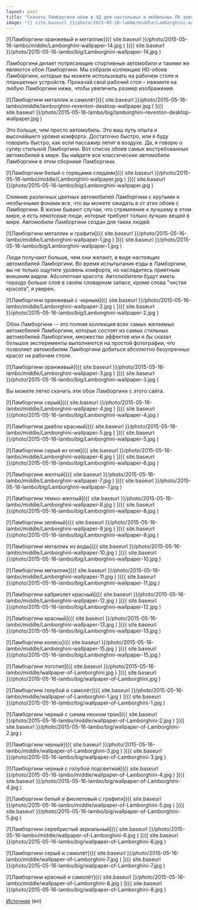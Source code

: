 ```yaml
---
layout: post
title: "Скачать Ламборгини обои в ХД для настольных и мобильных ПК здесь"
image: "{{ site.baseurl }}/photo/2015-05-16-lambo/middle/Lamborghini-wallpaper-14.jpg"
---
```


[![Ламборгини оранжевый и металлик]({{ site.baseurl }}/photo/2015-05-16-lambo/middle/Lamborghini-wallpaper-14.jpg ) ]({{ site.baseurl }}/photo/2015-05-16-lambo/big/Lamborghini-wallpaper-14.jpg )

Ламборгини делает потрясающие спортивные автомобили и такими же являются обои Ламборгини. Мы собрали коллекцию HD-обоев
Ламборгини, которые вы можете использовать на рабочем столе и планшетных устройств. Прокачай свой рабочий стол – нажмите
на любую Ламборгини ниже, чтобы увеличить размер изображения.

[![Ламборгини металлик и самолёт]({{ site.baseurl }}/photo/2015-05-16-lambo/middle/lamborghini-reventon-desktop-wallpaper.jpg ) ]({{ site.baseurl }}/photo/2015-05-16-lambo/big/lamborghini-reventon-desktop-wallpaper.jpg )

Это больше, чем просто автомобиль. Это ваш путь опыта и высочайшего уровня комфорта. Достаточно быстро, или я буду
говорить быстро, как если пассажир летит в воздухе. Да, я говорю о супер стильной Ламборгини. Вот список обоев самых
востребованных автомобилей в мире. Вы найдете все классические автомобили Ламборгини в этом сборнике Ламборгини.

[![Ламборгини белый с горящими следами]({{ site.baseurl }}/photo/2015-05-16-lambo/middle/Lamborghini-wallpaper.jpg ) ]({{ site.baseurl }}/photo/2015-05-16-lambo/big/Lamborghini-wallpaper.jpg )

Слияние различных цветных автомобилей Ламборгини с крутыми и необычными фонами все, что вы можете ожидать в от этих
обоев c Ламборгини. В жизни бывают случаи, что стремление к лучшему в этом мире, и есть некоторые люди, которые требуют
только лучших вещей в мире. Автомобили Ламборгини создан для таких людей.

[![Ламборгини металлик и графити]({{ site.baseurl }}/photo/2015-05-16-lambo/middle/Lamborghini-wallpaper-1.jpg ) ]({{ site.baseurl }}/photo/2015-05-16-lambo/big/Lamborghini-wallpaper-1.jpg )

Люди получают больше, чем они желают, в виде настоящих
автомобилей Ламборгини. Во время испытытания езды в Ламборгини, вы не только ощутите уровень комфорта,
но насладитесь приятным внешним видом. Абсолютная красота. Автолюбители будут иметь гораздо
больше слов в своём словарном запасе, кроме слова “чистая красота”, я уверен.

[![Ламборгини оранжевый с черным]({{ site.baseurl }}/photo/2015-05-16-lambo/middle/Lamborghini-wallpaper-2.jpg ) ]({{ site.baseurl }}/photo/2015-05-16-lambo/big/Lamborghini-wallpaper-2.jpg )

Обои Ламборгини -- это полная коллекция всех самых желаемых автомобилей Ламборгини, которые состоят из самых стильных
автомобилей Ламборгини, множество эффектов или я бы сказал большое эксперименты выполняются на простой
фотографии, что позволяет автомобилям Ламборгини добиться абсолютно безупречных красот на рабочем столе.

[![Ламборгини оранжевый]({{ site.baseurl }}/photo/2015-05-16-lambo/middle/Lamborghini-wallpaper-3.jpg ) ]({{ site.baseurl }}/photo/2015-05-16-lambo/big/Lamborghini-wallpaper-3.jpg )

Вы можете легко скачать эти обои Ламборгини с этого сайта.

[![Ламборгини серый]({{ site.baseurl }}/photo/2015-05-16-lambo/middle/Lamborghini-wallpaper-4.jpg ) ]({{ site.baseurl }}/photo/2015-05-16-lambo/big/Lamborghini-wallpaper-4.jpg )

[![Ламборгини диабло красный]({{ site.baseurl }}/photo/2015-05-16-lambo/middle/Lamborghini-wallpaper-5.jpg ) ]({{ site.baseurl }}/photo/2015-05-16-lambo/big/Lamborghini-wallpaper-5.jpg )

[![Ламборгини серый из огня]({{ site.baseurl }}/photo/2015-05-16-lambo/middle/Lamborghini-wallpaper-6.jpg ) ]({{ site.baseurl }}/photo/2015-05-16-lambo/big/Lamborghini-wallpaper-6.jpg )

[![Ламборгини желтый]({{ site.baseurl }}/photo/2015-05-16-lambo/middle/Lamborghini-wallpaper-7.jpg ) ]({{ site.baseurl }}/photo/2015-05-16-lambo/big/Lamborghini-wallpaper-7.jpg )



[![Ламборгини тёмно-желтый]({{ site.baseurl }}/photo/2015-05-16-lambo/middle/Lamborghini-wallpaper-8.jpg ) ]({{ site.baseurl }}/photo/2015-05-16-lambo/big/Lamborghini-wallpaper-8.jpg )

[![Ламборгини зелёный]({{ site.baseurl }}/photo/2015-05-16-lambo/middle/Lamborghini-wallpaper-9.jpg ) ]({{ site.baseurl }}/photo/2015-05-16-lambo/big/Lamborghini-wallpaper-9.jpg )

[![Ламборгини металлик из воды]({{ site.baseurl }}/photo/2015-05-16-lambo/middle/Lamborghini-wallpaper-10.jpg ) ]({{ site.baseurl }}/photo/2015-05-16-lambo/big/Lamborghini-wallpaper-10.jpg )

[![Ламборгини металлик]({{ site.baseurl }}/photo/2015-05-16-lambo/middle/Lamborghini-wallpaper-11.jpg ) ]({{ site.baseurl }}/photo/2015-05-16-lambo/big/Lamborghini-wallpaper-11.jpg )

[![Ламборгини кабриолет красный]({{ site.baseurl }}/photo/2015-05-16-lambo/middle/Lamborghini-wallpaper-12.jpg ) ]({{ site.baseurl }}/photo/2015-05-16-lambo/big/Lamborghini-wallpaper-12.jpg )


[![Ламборгини красный]({{ site.baseurl }}/photo/2015-05-16-lambo/middle/Lamborghini-wallpaper-13.jpg ) ]({{ site.baseurl }}/photo/2015-05-16-lambo/big/Lamborghini-wallpaper-13.jpg )

[![Ламборгини колесо]({{ site.baseurl }}/photo/2015-05-16-lambo/middle/Lamborghini-wallpaper-15.jpg ) ]({{ site.baseurl }}/photo/2015-05-16-lambo/big/Lamborghini-wallpaper-15.jpg )

[![Ламборгини логотип]({{ site.baseurl }}/photo/2015-05-16-lambo/middle/wallpaper-of-Lamborghini.jpg ) ]({{ site.baseurl }}/photo/2015-05-16-lambo/big/wallpaper-of-Lamborghini.jpg )

[![Ламборгини голубой и самолёт]({{ site.baseurl }}/photo/2015-05-16-lambo/middle/wallpaper-of-Lamborghini-1.jpg ) ]({{ site.baseurl }}/photo/2015-05-16-lambo/big/wallpaper-of-Lamborghini-1.jpg )

[![Ламборгини черный с синим неоном трон]({{ site.baseurl }}/photo/2015-05-16-lambo/middle/wallpaper-of-Lamborghini-2.jpg ) ]({{ site.baseurl }}/photo/2015-05-16-lambo/big/wallpaper-of-Lamborghini-2.jpg )



[![Ламборгини черный]({{ site.baseurl }}/photo/2015-05-16-lambo/middle/wallpaper-of-Lamborghini-3.jpg ) ]({{ site.baseurl }}/photo/2015-05-16-lambo/big/wallpaper-of-Lamborghini-3.jpg )

[![Ламборгини черный с голубой подсветкой]({{ site.baseurl }}/photo/2015-05-16-lambo/middle/wallpaper-of-Lamborghini-4.jpg ) ]({{ site.baseurl }}/photo/2015-05-16-lambo/big/wallpaper-of-Lamborghini-4.jpg )

[![Ламборгини белый и фиолетовый с графити]({{ site.baseurl }}/photo/2015-05-16-lambo/middle/wallpaper-of-Lamborghini-5.jpg ) ]({{ site.baseurl }}/photo/2015-05-16-lambo/big/wallpaper-of-Lamborghini-5.jpg )

[![Ламборгини серебристый зеркальный]({{ site.baseurl }}/photo/2015-05-16-lambo/middle/wallpaper-of-Lamborghini-6.jpg ) ]({{ site.baseurl }}/photo/2015-05-16-lambo/big/wallpaper-of-Lamborghini-6.jpg )

[![Ламборгини серый и самолёт]({{ site.baseurl }}/photo/2015-05-16-lambo/middle/wallpaper-of-Lamborghini-7.jpg ) ]({{ site.baseurl }}/photo/2015-05-16-lambo/big/wallpaper-of-Lamborghini-7.jpg )



[![Ламборгини красный и самолёт]({{ site.baseurl }}/photo/2015-05-16-lambo/middle/wallpaper-of-Lamborghini-8.jpg ) ]({{ site.baseurl }}/photo/2015-05-16-lambo/big/wallpaper-of-Lamborghini-8.jpg )



[Источник](http://wonderfulengineering.com/download-lamborghini-wallpapers-in-hd-for-desktop-and-mobile-here/) (en)